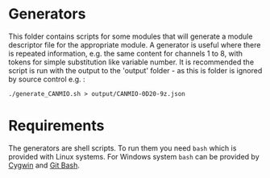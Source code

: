 
# Generators
This folder contains scripts for some modules that will generate a module descriptor file for the appropriate module.
A generator is useful where there is repeated information, e.g. the same content for channels 1 to 8, with tokens for simple substitution like variable number.
It is recommended the script is run with the output to the 'output' folder - as this is folder is ignored by source control
e.g. :

```./generate_CANMIO.sh > output/CANMIO-0D20-9z.json```

# Requirements
The generators are shell scripts. 
To run them you need ```bash``` which is provided with Linux systems.
For Windows system ```bash``` can be provided by [Cygwin](https://www.cygwin.com) and [Git Bash](https://git-scm.com/).